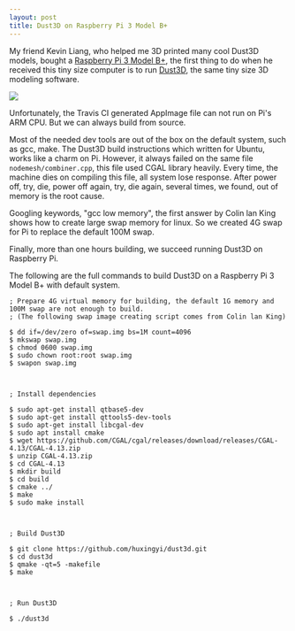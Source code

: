 ```yaml
---
layout: post
title: Dust3D on Raspberry Pi 3 Model B+
---
```


My friend Kevin Liang, who helped me 3D printed many cool Dust3D models, bought a [Raspberry Pi 3 Model B+](https://www.raspberrypi.org/products/raspberry-pi-3-model-b-plus/), the first thing to do when he received this tiny size computer is to run [Dust3D](https://github.com/huxingyi/dust3d), the same tiny size 3D modeling software.  

![](https://blogs.dust3d.org/public/attachments/2019-07-09-dust3d-on-raspberry-pi-3-model-b-plus/dust3d-on-raspberry-pi-480.png)   

Unfortunately, the Travis CI generated AppImage file can not run on Pi's ARM CPU. But we can always build from source.

Most of the needed dev tools are out of the box on the default system, such as gcc, make. The Dust3D build instructions which written for Ubuntu, works like a charm on Pi. However, it always failed on the same file `nodemesh/combiner.cpp`, this file used CGAL library heavily. Every time, the machine dies on compiling this file, all system lose response. After power off, try, die, power off again, try, die again, several times, we found, out of memory is the root cause.

Googling keywords, "gcc low memory", the first answer by Colin lan King shows how to create large swap memory for linux. So we created 4G swap for Pi to replace the default 100M swap.

Finally, more than one hours building, we succeed running Dust3D on Raspberry Pi.

The following are the full commands to build Dust3D on a Raspberry Pi 3 Model B+ with default system.
```
; Prepare 4G virtual memory for building, the default 1G memory and 100M swap are not enough to build.
; (The following swap image creating script comes from Colin lan King)

$ dd if=/dev/zero of=swap.img bs=1M count=4096
$ mkswap swap.img
$ chmod 0600 swap.img
$ sudo chown root:root swap.img
$ swapon swap.img



; Install dependencies

$ sudo apt-get install qtbase5-dev
$ sudo apt-get install qttools5-dev-tools
$ sudo apt-get install libcgal-dev
$ sudo apt install cmake
$ wget https://github.com/CGAL/cgal/releases/download/releases/CGAL-4.13/CGAL-4.13.zip
$ unzip CGAL-4.13.zip
$ cd CGAL-4.13
$ mkdir build
$ cd build
$ cmake ../
$ make
$ sudo make install



; Build Dust3D

$ git clone https://github.com/huxingyi/dust3d.git
$ cd dust3d
$ qmake -qt=5 -makefile
$ make



; Run Dust3D

$ ./dust3d
```
